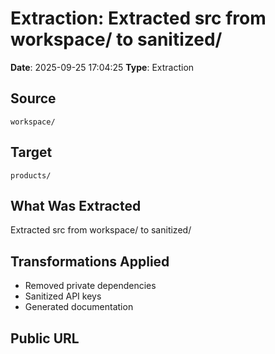 # Extraction: Extracted src from workspace/ to sanitized/

**Date**: 2025-09-25 17:04:25
**Type**: Extraction

## Source
`workspace/`

## Target
`products/`

## What Was Extracted
Extracted src from workspace/ to sanitized/

## Transformations Applied
- Removed private dependencies
- Sanitized API keys
- Generated documentation

## Public URL

